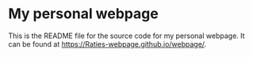 # My personal webpage

This is the README file for the source code for my personal webpage. It can be found at <https://Raties-webpage.github.io/webpage/>. 

